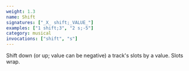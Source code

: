 ```yaml
---
weight: 1.3
name: Shift
signatures: ["_X_ shift;_VALUE_"]
examples: ["1 shift;3", "2 s;-5"]
category: musical
invocations: ["shift", "s"]
---
```

Shift down (or up; value can be negative) a track's slots by a value. Slots wrap.